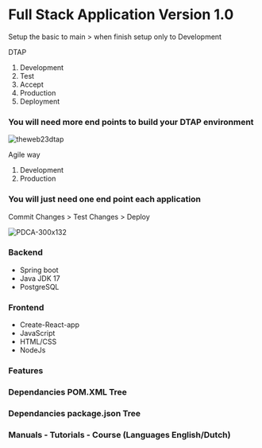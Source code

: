 # Full Stack Application Version 1.0

Setup the basic to main > when finish setup only to Development

DTAP

1. Development 
2. Test
3. Accept
4. Production
5. Deployment 
### You will need more end points to build your DTAP environment 

![theweb23dtap](https://user-images.githubusercontent.com/59865566/162564643-ab728ff3-e6cd-40d6-9cad-06b5c20c3d71.jpg)

Agile way

1. Development
2. Production

### You will just need one end point each application

Commit Changes > Test Changes > Deploy 

![PDCA-300x132](https://user-images.githubusercontent.com/59865566/162564614-b74a8e99-98fe-463e-b6ff-7041c1794717.png)
### Backend
- Spring boot
- Java JDK 17 
- PostgreSQL

### Frontend
- Create-React-app
- JavaScript
- HTML/CSS
- NodeJs

### Features

### Dependancies POM.XML Tree

### Dependancies package.json Tree

### Manuals - Tutorials - Course (Languages English/Dutch)
